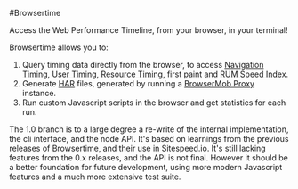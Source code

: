 #Browsertime

Access the Web Performance Timeline, from your browser, in your terminal!

Browsertime allows you to:
 1. Query timing data directly from the browser, to access [Navigation Timing](http://kaaes.github.io/timing/info.html), [User Timing](http://www.html5rocks.com/en/tutorials/webperformance/usertiming/),
[Resource Timing](http://www.w3.org/TR/resource-timing/), first paint and [RUM Speed Index](https://github.com/WPO-Foundation/RUM-SpeedIndex).
 1. Generate [HAR](http://www.softwareishard.com/blog/har-12-spec/) files, generated by running a [BrowserMob Proxy](https://github.com/lightbody/browsermob-proxy) instance.
 1. Run custom Javascript scripts in the browser and get statistics for each run.

The 1.0 branch is to a large degree a re-write of the internal implementation, the cli interface, and the node API. It's
based on learnings from the previous releases of Browsertime, and their use in Sitespeed.io. It's still lacking features
from the 0.x releases, and the API is not final. However it should be a better foundation for future development, using
more modern Javascript features and a much more extensive test suite.